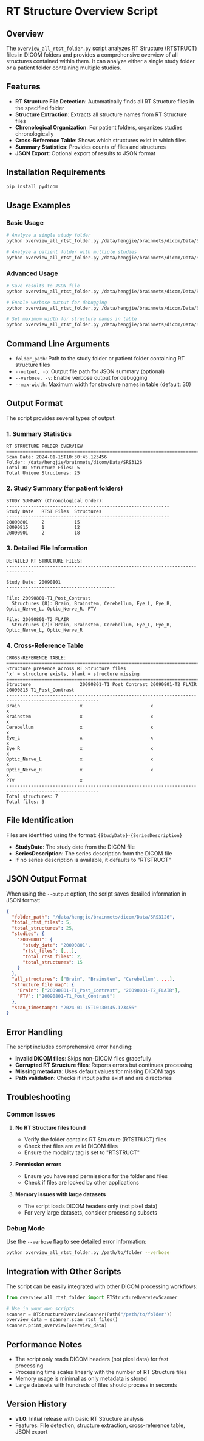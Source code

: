 # RT Structure Overview Script

## Overview

The `overview_all_rtst_folder.py` script analyzes RT Structure (RTSTRUCT) files in DICOM folders and provides a comprehensive overview of all structures contained within them. It can analyze either a single study folder or a patient folder containing multiple studies.

## Features

- **RT Structure File Detection**: Automatically finds all RT Structure files in the specified folder
- **Structure Extraction**: Extracts all structure names from RT Structure files
- **Chronological Organization**: For patient folders, organizes studies chronologically
- **Cross-Reference Table**: Shows which structures exist in which files
- **Summary Statistics**: Provides counts of files and structures
- **JSON Export**: Optional export of results to JSON format

## Installation Requirements

```bash
pip install pydicom
```

## Usage Examples

### Basic Usage

```bash
# Analyze a single study folder
python overview_all_rtst_folder.py /data/hengjie/brainmets/dicom/Data/SRS3126/2009-08__Studies

# Analyze a patient folder with multiple studies
python overview_all_rtst_folder.py /data/hengjie/brainmets/dicom/Data/SRS3126
```

### Advanced Usage

```bash
# Save results to JSON file
python overview_all_rtst_folder.py /data/hengjie/brainmets/dicom/Data/SRS3126 --output rtst_overview.json

# Enable verbose output for debugging
python overview_all_rtst_folder.py /data/hengjie/brainmets/dicom/Data/SRS3126 --verbose

# Set maximum width for structure names in table
python overview_all_rtst_folder.py /data/hengjie/brainmets/dicom/Data/SRS3126 --max-width 40
```

## Command Line Arguments

- `folder_path`: Path to the study folder or patient folder containing RT structure files
- `--output, -o`: Output file path for JSON summary (optional)
- `--verbose, -v`: Enable verbose output for debugging
- `--max-width`: Maximum width for structure names in table (default: 30)

## Output Format

The script provides several types of output:

### 1. Summary Statistics
```
RT STRUCTURE FOLDER OVERVIEW
================================================================================
Scan Date: 2024-01-15T10:30:45.123456
Folder: /data/hengjie/brainmets/dicom/Data/SRS3126
Total RT Structure Files: 5
Total Unique Structures: 25
```

### 2. Study Summary (for patient folders)
```
STUDY SUMMARY (Chronological Order):
------------------------------------------------------------
Study Date   RTST Files  Structures  
------------------------------------------------------------
20090801     2           15          
20090815     1           12          
20090901     2           18          
```

### 3. Detailed File Information
```
DETAILED RT STRUCTURE FILES:
--------------------------------------------------------------------------------

Study Date: 20090801
----------------------------------------

File: 20090801-T1_Post_Contrast
  Structures (8): Brain, Brainstem, Cerebellum, Eye_L, Eye_R, Optic_Nerve_L, Optic_Nerve_R, PTV

File: 20090801-T2_FLAIR
  Structures (7): Brain, Brainstem, Cerebellum, Eye_L, Eye_R, Optic_Nerve_L, Optic_Nerve_R
```

### 4. Cross-Reference Table
```
CROSS-REFERENCE TABLE:
================================================================================
Structure presence across RT Structure files
'x' = structure exists, blank = structure missing
================================================================================
Structure                  20090801-T1_Post_Contrast 20090801-T2_FLAIR        20090815-T1_Post_Contrast
--------------------------------------------------------------------------------------------------------
Brain                      x                         x                         x                        
Brainstem                  x                         x                         x                        
Cerebellum                 x                         x                         x                        
Eye_L                      x                         x                         x                        
Eye_R                      x                         x                         x                        
Optic_Nerve_L              x                         x                         x                        
Optic_Nerve_R              x                         x                         x                        
PTV                        x                                                    
--------------------------------------------------------------------------------------------------------
Total structures: 7
Total files: 3
```

## File Identification

Files are identified using the format: `{StudyDate}-{SeriesDescription}`

- **StudyDate**: The study date from the DICOM file
- **SeriesDescription**: The series description from the DICOM file
- If no series description is available, it defaults to "RTSTRUCT"

## JSON Output Format

When using the `--output` option, the script saves detailed information in JSON format:

```json
{
  "folder_path": "/data/hengjie/brainmets/dicom/Data/SRS3126",
  "total_rtst_files": 5,
  "total_structures": 25,
  "studies": {
    "20090801": {
      "study_date": "20090801",
      "rtst_files": [...],
      "total_rtst_files": 2,
      "total_structures": 15
    }
  },
  "all_structures": ["Brain", "Brainstem", "Cerebellum", ...],
  "structure_file_map": {
    "Brain": ["20090801-T1_Post_Contrast", "20090801-T2_FLAIR"],
    "PTV": ["20090801-T1_Post_Contrast"]
  },
  "scan_timestamp": "2024-01-15T10:30:45.123456"
}
```

## Error Handling

The script includes comprehensive error handling:

- **Invalid DICOM files**: Skips non-DICOM files gracefully
- **Corrupted RT Structure files**: Reports errors but continues processing
- **Missing metadata**: Uses default values for missing DICOM tags
- **Path validation**: Checks if input paths exist and are directories

## Troubleshooting

### Common Issues

1. **No RT Structure files found**
   - Verify the folder contains RT Structure (RTSTRUCT) files
   - Check that files are valid DICOM files
   - Ensure the modality tag is set to "RTSTRUCT"

2. **Permission errors**
   - Ensure you have read permissions for the folder and files
   - Check if files are locked by other applications

3. **Memory issues with large datasets**
   - The script loads DICOM headers only (not pixel data)
   - For very large datasets, consider processing subsets

### Debug Mode

Use the `--verbose` flag to see detailed error information:

```bash
python overview_all_rtst_folder.py /path/to/folder --verbose
```

## Integration with Other Scripts

The script can be easily integrated with other DICOM processing workflows:

```python
from overview_all_rtst_folder import RTStructureOverviewScanner

# Use in your own scripts
scanner = RTStructureOverviewScanner(Path("/path/to/folder"))
overview_data = scanner.scan_rtst_files()
scanner.print_overview(overview_data)
```

## Performance Notes

- The script only reads DICOM headers (not pixel data) for fast processing
- Processing time scales linearly with the number of RT Structure files
- Memory usage is minimal as only metadata is stored
- Large datasets with hundreds of files should process in seconds

## Version History

- **v1.0**: Initial release with basic RT Structure analysis
- Features: File detection, structure extraction, cross-reference table, JSON export
